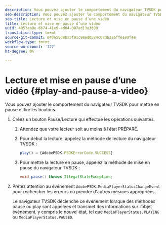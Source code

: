 ```yaml
---
description: Vous pouvez ajouter le comportement du navigateur TVSDK pour mettre en pause et lire les boutons.
seo-description: Vous pouvez ajouter le comportement du navigateur TVSDK pour mettre en pause et lire les boutons.
seo-title: Lecture et mise en pause d’une vidéo
title: Lecture et mise en pause d’une vidéo
uuid: 4053ea9e-6b74-41e9-ad04-087ad13e3698
translation-type: tm+mt
source-git-commit: 040655d8ba5f91c98ed0584c08db226ffe1e0f4e
workflow-type: tm+mt
source-wordcount: '127'
ht-degree: 0%

---
```



# Lecture et mise en pause d’une vidéo {#play-and-pause-a-video}

Vous pouvez ajouter le comportement du navigateur TVSDK pour mettre en pause et lire les boutons.

1. Créez un bouton Pause/Lecture qui effectue les opérations suivantes.
   1. Attendez que votre lecteur soit au moins à l’état PRÉPARÉ.
   1. Pour début la lecture, appelez la méthode de lecture du navigateur TVSDK :

      ```js
      play() → {AdobePSDK.PSDKErrorCode.SUCCESS}
      ```

   1. Pour mettre la lecture en pause, appelez la méthode de mise en pause du navigateur TVSDK :

      ```java
      void pause() throws IllegalStateException;
      ```

1. Prêtez attention au événement `AdobePSDK.MediaPlayerStatusChangeEvent` pour rechercher les erreurs ou prendre d&#39;autres mesures appropriées.

   Le navigateur TVSDK déclenche ce événement lorsque des méthodes pause ou play sont appelées et transmet des informations sur l’objet événement, y compris le nouvel état, tel que `MediaPlayerStatus.PLAYING` ou `MediaPlayerStatus.PAUSED`.

